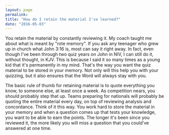 ```yaml
---
layout: page
permalink: 
title: "How do I retain the material I've learned?"
date: "2016-05-03"
---
```


You retain the material by constantly reviewing it. My coach taught me about what is meant by "rote memory". If you ask any teenager who grew up in church what John 3:16 is, most can say it right away. In fact, even though I've been through two quiz years on John in NIV, I can still do it, without thought, in KJV. This is because I said it so many times as a young kid that it's permanently in my mind. That's the way you want the quiz material to be stored in your memory. Not only will this help you with your quizzing, but it also ensures that the Word will always stay with you.

The basic rule of thumb for retaining material is to quote everything you know, to someone else, at least once a week. As competition nears, you should probably step that up. Teams preparing for nationals will probably be quoting the entire material every day, on top of reviewing analysis and concordance. Think of it this way. You work hard to store the material in your memory and when a question comes up that tests your knowledge, you want to be able to earn the points. The longer it's been since you reviewed it, the more likely you will miss a question that you could've answered at one time.
